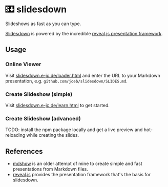 # <img src="./public/favicon.svg" alt="logo" style="height: 0.8em; margin: 0" /> slidesdown

Slideshows as fast as you can type.

[Slidesdown](https://slidesdown.e-jc.de) is powered by the incredible
[reveal.js presentation framework](https://revealjs.com/).

## Usage

### Online Viewer

Visit [slidesdown.e-jc.de/loader.html](https://slidesdown.e-jc.de/loader.html)
and enter the URL to your Markdown presentation, e.g.
`github.com/jceb/slidesdown/SLIDES.md`.

### Create Slideshow (simple)

Visit [slidesdown.e-jc.de/learn.html](https://slidesdown.e-jc.de/learn.html) to
get started.

### Create Slideshow (advanced)

TODO: install the npm package locally and get a live preview and hot-reloading
while creating the slides.

## References

- [mdshow](https://github.com/jceb/mdshow) is an older attempt of mine to create
  simple and fast presentations from Markdown files.
- [reveal.js](https://revealjs.com/) provides the presentation framework that's
  the basis for slidesdown.
